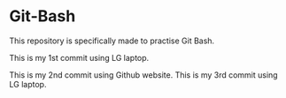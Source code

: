 # Git-Bash
This repository is specifically made to practise Git Bash.

This is my 1st commit using LG laptop.

This is my 2nd commit using Github website.
This is my 3rd commit using LG laptop.
